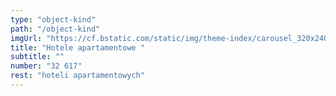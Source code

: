 ```yaml
---
type: "object-kind"
path: "/object-kind"
imgUrl: "https://cf.bstatic.com/static/img/theme-index/carousel_320x240/bg_aparthotel/10e092f390b128dcff92727912299eef7824b751.jpg"
title: "Hotele apartamentowe "
subtitle: ""
number: "32 617"
rest: "hoteli apartamentowych" 
---
```

